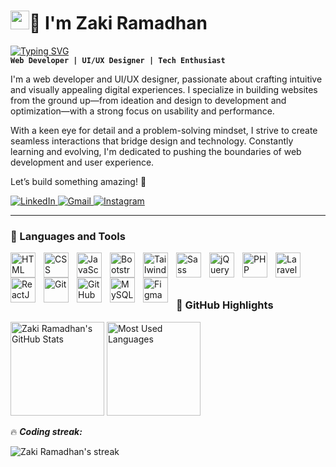 # <img src="https://raw.githubusercontent.com/MartinHeinz/MartinHeinz/master/wave.gif" width="30px" height="30px" />🌚 I'm Zaki Ramadhan
[![Typing SVG](https://readme-typing-svg.demolab.com?font=Fira+Code&weight=400&size=30&duration=4000&pause=1000&color=FFCA28&width=900&lines=Passionate+about+web+development+%26+UI%2FUX+design)](https://git.io/typing-svg)\
**`Web Developer | UI/UX Designer | Tech Enthusiast`**

I'm a web developer and UI/UX designer, passionate about crafting intuitive and visually appealing digital experiences. I specialize in building websites from the ground up—from ideation and design to development and optimization—with a strong focus on usability and performance.

With a keen eye for detail and a problem-solving mindset, I strive to create seamless interactions that bridge design and technology. Constantly learning and evolving, I'm dedicated to pushing the boundaries of web development and user experience.

Let’s build something amazing! 🚀

  <p align="left">
    <a href="https://www.linkedin.com/in/zaki-ramadhan/" target="_blank">
        <img alt="LinkedIn" title="Connect on LinkedIn" src="https://img.shields.io/badge/LinkedIn-0077B5?style=for-the-badge&logo=linkedin&logoColor=white"/>
    </a>  
    <a href="https://mail.google.com/mail/?view=cm&fs=1&to=zakiram4dhan@gmail.com" target="_blank">
      <img alt="Gmail" title="Send me an email" src="https://img.shields.io/badge/Gmail-D14836?style=for-the-badge&logo=gmail&logoColor=white"/>
    </a>
    <a href="https://www.instagram.com/zaki_ramadhannn" target="_blank">
        <img alt="Instagram" title="Follow on Instagram" src="https://img.shields.io/badge/Instagram-E4405F?style=for-the-badge&logo=instagram&logoColor=white"/>
    </a>
</p>


---

### 🧰 Languages and Tools

<img align="left" alt="HTML" width="40px" style="padding-right:10px;" src="https://cdn.jsdelivr.net/gh/devicons/devicon/icons/html5/html5-plain.svg" />
<img align="left" alt="CSS" width="40px" style="padding-right:10px;" src="https://cdn.jsdelivr.net/gh/devicons/devicon/icons/css3/css3-plain.svg" />
<img align="left" alt="JavaScript" width="40px" style="padding-right:10px;" src="https://cdn.jsdelivr.net/gh/devicons/devicon/icons/javascript/javascript-plain.svg" />
<img align="left" alt="Bootstrap" width="40px" style="padding-right:10px;" src="https://cdn.jsdelivr.net/gh/devicons/devicon/icons/bootstrap/bootstrap-original.svg" />
<img align="left" alt="TailwindCSS" width="40px" style="padding-right:10px;" src="https://upload.wikimedia.org/wikipedia/commons/d/d5/Tailwind_CSS_Logo.svg" />
<img align="left" alt="Sass" width="40px" style="padding-right:10px;" src="https://cdn.jsdelivr.net/gh/devicons/devicon/icons/sass/sass-original.svg" />
<img align="left" alt="jQuery" width="40px" style="padding-right:10px;" src="https://cdn.jsdelivr.net/gh/devicons/devicon/icons/jquery/jquery-original.svg" />
<img align="left" alt="PHP" width="40px" style="padding-right:10px;" src="https://cdn.jsdelivr.net/gh/devicons/devicon/icons/php/php-original.svg" />
<img align="left" alt="Laravel" width="40px" style="padding-right:10px;" src="https://upload.wikimedia.org/wikipedia/commons/9/9a/Laravel.svg" />
<img align="left" alt="ReactJS" width="40px" style="padding-right:10px;" src="https://cdn.jsdelivr.net/gh/devicons/devicon/icons/react/react-original.svg" />
<img align="left" alt="Git" width="40px" style="padding-right:10px;" src="https://cdn.jsdelivr.net/gh/devicons/devicon/icons/git/git-original.svg" />
<img align="left" alt="GitHub" width="40px" style="padding-right:10px;" src="https://cdn.jsdelivr.net/gh/devicons/devicon/icons/github/github-original.svg" />
<img align="left" alt="MySQL" width="40px" style="padding-right:10px;" src="https://cdn.jsdelivr.net/gh/devicons/devicon/icons/mysql/mysql-original.svg" />
<img align="left" alt="Figma" width="40px" style="padding-right:10px;" src="https://cdn.jsdelivr.net/gh/devicons/devicon/icons/figma/figma-original.svg" />

<br />
<br />
<br />

### 🚀 GitHub Highlights  

<p align="left">
  <img height="150" src="https://github-readme-stats.vercel.app/api?username=zaki-ramadhan&show_icons=true&theme=gruvbox" alt="Zaki Ramadhan's GitHub Stats"/>
  <img height="150" src="https://github-readme-stats.vercel.app/api/top-langs/?username=zaki-ramadhan&layout=compact&theme=gruvbox" alt="Most Used Languages"/>
</p>

🔥 ***Coding streak:***  
<p align="left">
  <img title="🔥 Streak Stats" alt="Zaki Ramadhan's streak"
    src="https://streak-stats.demolab.com/?user=zaki-ramadhan&theme=gruvbox&hide_border=false"/>
</p>
